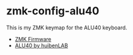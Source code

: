# zmk-config-alu40

This is my ZMK keymap for the ALU40 keyboard.

- [ZMK Firmware](https://github.com/zmkfirmware/zmk)
- [ALU40 by huibenLAB](https://huibenlab.com/products/alu40-keyboard)
